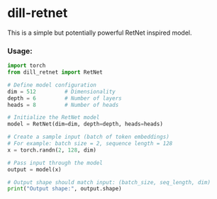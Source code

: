 # dill-retnet

This is a simple but potentially powerful RetNet inspired model.

### Usage:
```python
import torch
from dill_retnet import RetNet

# Define model configuration
dim = 512         # Dimensionality
depth = 6         # Number of layers
heads = 8         # Number of heads

# Initialize the RetNet model
model = RetNet(dim=dim, depth=depth, heads=heads)

# Create a sample input (batch of token embeddings)
# For example: batch size = 2, sequence length = 128
x = torch.randn(2, 128, dim)

# Pass input through the model
output = model(x)

# Output shape should match input: (batch_size, seq_length, dim)
print("Output shape:", output.shape)
```